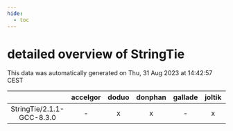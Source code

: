 ```yaml
---
hide:
  - toc
---
```


detailed overview of StringTie
==============================


This data was automatically generated on Thu, 31 Aug 2023 at 14:42:57 CEST  

| |accelgor|doduo|donphan|gallade|joltik|skitty|swalot|victini|
| :---: | :---: | :---: | :---: | :---: | :---: | :---: | :---: | :---: |
|StringTie/2.1.1-GCC-8.3.0|-|x|x|-|x|-|-|-|
